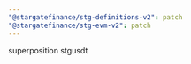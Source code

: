 ```yaml
---
"@stargatefinance/stg-definitions-v2": patch
"@stargatefinance/stg-evm-v2": patch
---
```


superposition stgusdt
